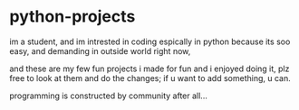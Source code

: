 # python-projects
im a student, and im intrested in coding espically in python
because its soo easy, and demanding in outside world right now,

and these are my few fun projects i made for fun and i enjoyed doing it,
plz free to look at them and do the changes; if u want to add something, u can.

programming is constructed by community after all...

